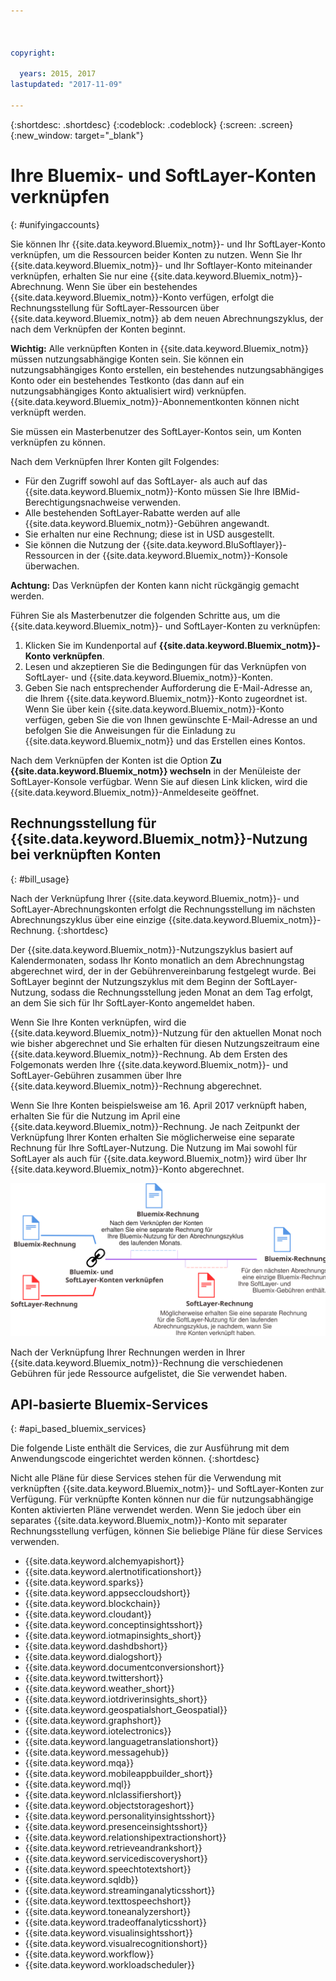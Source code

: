 ```yaml
---



copyright:

  years: 2015, 2017
lastupdated: "2017-11-09"

---
```


{:shortdesc: .shortdesc}
{:codeblock: .codeblock}
{:screen: .screen}
{:new_window: target="_blank"}

# Ihre Bluemix- und SoftLayer-Konten verknüpfen
{: #unifyingaccounts}

Sie können Ihr {{site.data.keyword.Bluemix_notm}}- und Ihr SoftLayer-Konto verknüpfen, um die Ressourcen beider Konten zu nutzen. Wenn Sie Ihr {{site.data.keyword.Bluemix_notm}}- und Ihr Softlayer-Konto miteinander verknüpfen, erhalten Sie nur eine {{site.data.keyword.Bluemix_notm}}-Abrechnung. Wenn Sie über ein bestehendes {{site.data.keyword.Bluemix_notm}}-Konto verfügen, erfolgt die Rechnungsstellung für SoftLayer-Ressourcen über {{site.data.keyword.Bluemix_notm}} ab dem neuen Abrechnungszyklus, der nach dem Verknüpfen der Konten beginnt.

**Wichtig:** Alle verknüpften Konten in {{site.data.keyword.Bluemix_notm}} müssen nutzungsabhängige Konten sein. Sie können ein nutzungsabhängiges Konto erstellen, ein bestehendes nutzungsabhängiges Konto oder ein bestehendes Testkonto (das dann auf ein nutzungsabhängiges Konto aktualisiert wird) verknüpfen. {{site.data.keyword.Bluemix_notm}}-Abonnementkonten können nicht verknüpft werden.

Sie müssen ein Masterbenutzer des SoftLayer-Kontos sein, um Konten verknüpfen zu können.

Nach dem Verknüpfen Ihrer Konten gilt Folgendes:

* Für den Zugriff sowohl auf das SoftLayer- als auch auf das {{site.data.keyword.Bluemix_notm}}-Konto müssen Sie Ihre IBMid-Berechtigungsnachweise verwenden.
* Alle bestehenden SoftLayer-Rabatte werden auf alle {{site.data.keyword.Bluemix_notm}}-Gebühren angewandt.
* Sie erhalten nur eine Rechnung; diese ist in USD ausgestellt.
* Sie können die Nutzung der {{site.data.keyword.BluSoftlayer}}-Ressourcen in der {{site.data.keyword.Bluemix_notm}}-Konsole überwachen.

**Achtung:** Das Verknüpfen der Konten kann nicht rückgängig gemacht werden.  

Führen Sie als Masterbenutzer die folgenden Schritte aus, um die {{site.data.keyword.Bluemix_notm}}- und SoftLayer-Konten zu verknüpfen:

 1. Klicken Sie im Kundenportal auf **{{site.data.keyword.Bluemix_notm}}-Konto verknüpfen**.
 2. Lesen und akzeptieren Sie die Bedingungen für das Verknüpfen von SoftLayer- und {{site.data.keyword.Bluemix_notm}}-Konten.
 3. Geben Sie nach entsprechender Aufforderung die E-Mail-Adresse an, die Ihrem {{site.data.keyword.Bluemix_notm}}-Konto zugeordnet ist. Wenn Sie über kein {{site.data.keyword.Bluemix_notm}}-Konto verfügen, geben Sie die von Ihnen gewünschte E-Mail-Adresse an und befolgen Sie die Anweisungen für die Einladung zu {{site.data.keyword.Bluemix_notm}} und das Erstellen eines Kontos.

Nach dem Verknüpfen der Konten ist die Option **Zu {{site.data.keyword.Bluemix_notm}} wechseln** in der Menüleiste der SoftLayer-Konsole verfügbar. Wenn Sie auf diesen Link klicken, wird die {{site.data.keyword.Bluemix_notm}}-Anmeldeseite geöffnet.

## Rechnungsstellung für {{site.data.keyword.Bluemix_notm}}-Nutzung bei verknüpften Konten
{: #bill_usage}

Nach der Verknüpfung Ihrer {{site.data.keyword.Bluemix_notm}}- und SoftLayer-Abrechnungskonten erfolgt die Rechnungsstellung im nächsten Abrechnungszyklus über eine einzige {{site.data.keyword.Bluemix_notm}}-Rechnung.
{:shortdesc}

Der {{site.data.keyword.Bluemix_notm}}-Nutzungszyklus basiert auf Kalendermonaten, sodass Ihr Konto monatlich an dem Abrechnungstag abgerechnet wird, der in der Gebührenvereinbarung festgelegt wurde. Bei SoftLayer beginnt der Nutzungszyklus mit dem Beginn der SoftLayer-Nutzung, sodass die Rechnungsstellung jeden Monat an dem Tag erfolgt, an dem Sie sich für Ihr SoftLayer-Konto angemeldet haben. 

Wenn Sie Ihre Konten verknüpfen, wird die {{site.data.keyword.Bluemix_notm}}-Nutzung für den aktuellen Monat noch wie bisher abgerechnet und Sie erhalten für diesen Nutzungszeitraum eine {{site.data.keyword.Bluemix_notm}}-Rechnung. Ab dem Ersten des Folgemonats werden Ihre {{site.data.keyword.Bluemix_notm}}- und SoftLayer-Gebühren zusammen über Ihre {{site.data.keyword.Bluemix_notm}}-Rechnung abgerechnet.

Wenn Sie Ihre Konten beispielsweise am 16. April 2017 verknüpft haben, erhalten Sie für die Nutzung im April eine {{site.data.keyword.Bluemix_notm}}-Rechnung. Je nach Zeitpunkt der Verknüpfung Ihrer Konten erhalten Sie möglicherweise eine separate Rechnung für Ihre SoftLayer-Nutzung. Die Nutzung im Mai sowohl für SoftLayer als auch für {{site.data.keyword.Bluemix_notm}} wird über Ihr {{site.data.keyword.Bluemix_notm}}-Konto abgerechnet.

![Verknüpfung von Bluemix- und SoftLayer-Konten - Zusammenfassung](BluemixSoftLayerBill.svg)

Nach der Verknüpfung Ihrer Rechnungen werden in Ihrer {{site.data.keyword.Bluemix_notm}}-Rechnung die verschiedenen Gebühren für jede Ressource aufgelistet, die Sie verwendet haben.

## API-basierte Bluemix-Services
{: #api_based_bluemix_services}

Die folgende Liste enthält die Services, die zur Ausführung mit dem Anwendungscode eingerichtet werden können.
{:shortdesc}

Nicht alle Pläne für diese Services stehen für die Verwendung mit verknüpften {{site.data.keyword.Bluemix_notm}}- und SoftLayer-Konten zur Verfügung. Für verknüpfte Konten können nur die für nutzungsabhängige Konten aktivierten Pläne verwendet werden. Wenn Sie jedoch über ein separates {{site.data.keyword.Bluemix_notm}}-Konto mit separater Rechnungsstellung verfügen, können Sie beliebige Pläne für diese Services verwenden.

* {{site.data.keyword.alchemyapishort}}
* {{site.data.keyword.alertnotificationshort}}
* {{site.data.keyword.sparks}}
* {{site.data.keyword.appseccloudshort}}
* {{site.data.keyword.blockchain}}
* {{site.data.keyword.cloudant}}
* {{site.data.keyword.conceptinsightsshort}}
* {{site.data.keyword.iotmapinsights_short}}
* {{site.data.keyword.dashdbshort}}
* {{site.data.keyword.dialogshort}}
* {{site.data.keyword.documentconversionshort}}
* {{site.data.keyword.twittershort}}
* {{site.data.keyword.weather_short}}
* {{site.data.keyword.iotdriverinsights_short}}
* {{site.data.keyword.geospatialshort_Geospatial}}
* {{site.data.keyword.graphshort}}
* {{site.data.keyword.iotelectronics}}
* {{site.data.keyword.languagetranslationshort}}
* {{site.data.keyword.messagehub}}
* {{site.data.keyword.mqa}}
* {{site.data.keyword.mobileappbuilder_short}}
* {{site.data.keyword.mql}}
* {{site.data.keyword.nlclassifiershort}}
* {{site.data.keyword.objectstorageshort}}
* {{site.data.keyword.personalityinsightsshort}}
* {{site.data.keyword.presenceinsightsshort}}
* {{site.data.keyword.relationshipextractionshort}}
* {{site.data.keyword.retrieveandrankshort}}
* {{site.data.keyword.servicediscoveryshort}}
* {{site.data.keyword.speechtotextshort}}
* {{site.data.keyword.sqldb}}
* {{site.data.keyword.streaminganalyticsshort}}
* {{site.data.keyword.texttospeechshort}}
* {{site.data.keyword.toneanalyzershort}}
* {{site.data.keyword.tradeoffanalyticsshort}}
* {{site.data.keyword.visualinsightsshort}}
* {{site.data.keyword.visualrecognitionshort}}
* {{site.data.keyword.workflow}}
* {{site.data.keyword.workloadscheduler}}

